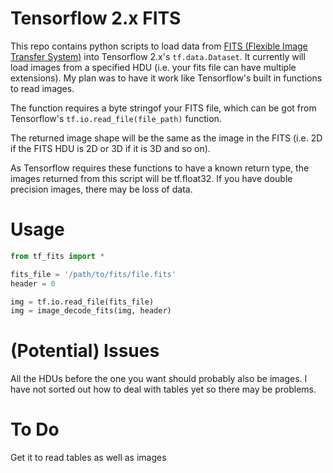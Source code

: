 Tensorflow 2.x FITS
===================
This repo contains python scripts to load data from [FITS (Flexible Image 
Transfer System)](https://en.wikipedia.org/wiki/FITS) into Tensorflow 2.x's 
`tf.data.Dataset`. It currently will load images from a specified HDU (i.e. 
your fits file can have multiple extensions). My plan was to have it work 
like Tensorflow's built in functions to read images.

The function requires a byte stringof your FITS file, which can be got from 
Tensorflow's `tf.io.read_file(file_path)` function.

The returned image shape will be the same as the image in the FITS (i.e. 2D 
if the FITS HDU is 2D or 3D if it is 3D and so on).

As Tensorflow requires these functions to have a known return type, the images
returned from this script will be tf.float32. If you have double precision 
images, there may be loss of data.

Usage
=====
```python
from tf_fits import *

fits_file = '/path/to/fits/file.fits'
header = 0

img = tf.io.read_file(fits_file)
img = image_decode_fits(img, header)
```

(Potential) Issues
==================
All the HDUs before the one you want should probably also be images. I have 
not sorted out how to deal with tables yet so there may be problems.

To Do
=====
Get it to read tables as well as images
